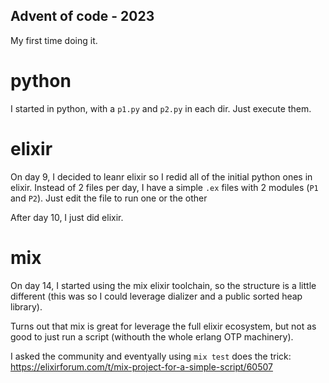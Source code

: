 ## Advent of code - 2023

My first time doing it.

# python
I started in python, with a `p1.py` and `p2.py` in each dir. Just execute them.

# elixir
On day 9, I decided to leanr elixir so I redid all of the initial python ones in elixir. 
Instead of 2 files per day, I have a simple `.ex` files with 2 modules (`P1` and `P2`). Just edit the file to run one or the other

After day 10, I just did elixir.

# mix
On day 14, I started using the mix elixir toolchain, so the structure is a little different (this was so I could leverage dializer and a public sorted heap library).

Turns out that mix is great for leverage the full elixir ecosystem, but not as good to just run a script (withouth the whole erlang OTP machinery).

I asked the community and eventyally using `mix test` does the trick: https://elixirforum.com/t/mix-project-for-a-simple-script/60507
